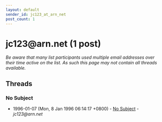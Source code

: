 ```yaml
---
layout: default
sender_id: jc123_at_arn_net
post_count: 1
---
```


# jc123<span>@</span>arn.net (1 post)

_Be aware that many list participants used multiple email addresses over their time active on the list. As such this page may not contain all threads available._

## Threads

### No Subject
+ 1996-01-07 (Mon, 8 Jan 1996 06:14:17 +0800) - [No Subject](/archive/1996/01/46d2cdd85ff614212bb11727774a58565d53cd369240879c532dcfe253bd70d0) - _jc123@arn.net_

